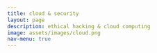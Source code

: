 ```yaml
---
title: cloud & security
layout: page
description: ethical hacking & cloud computing
image: assets/images/cloud.png
nav-menu: true
---
```


<!-- Main -->
<div id="main">

<!-- One -->


<!-- Two -->
<section id="two" class="spotlights">

</section>



</div>
